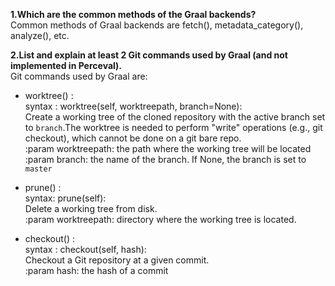 
**1.Which are the common methods of the Graal backends?**<br />
  Common methods of Graal backends are fetch(), metadata_category(), analyze(), etc.<br />

**2.List and explain at least 2 Git commands used by Graal (and not implemented in Perceval).**<br />
  Git commands used by Graal are: <br />
  * worktree() :<br />
    syntax : worktree(self, worktreepath, branch=None):<br />
    Create a working tree of the cloned repository with the active branch set to `branch`.The worktree is needed to perform "write" operations (e.g., git checkout), which cannot be done on a git bare repo.<br />
        :param worktreepath: the path where the working tree will be located<br />
        :param branch: the name of the branch. If None, the branch is set to `master`<br />
    
  * prune() :<br />
    syntax: prune(self): <br />
    Delete a working tree from disk.<br />
    :param worktreepath: directory where the working tree is located.<br />

  * checkout() :<br />
    syntax : checkout(self, hash):<br />
    Checkout a Git repository at a given commit.<br />
    :param hash: the hash of a commit<br />